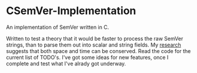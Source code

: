 # CSemVer-Implementation
An implementation of SemVer written in C.

Written to test a theory that it would be faster to process the raw SemVer strings, than to parse them out into scalar and string fields.
My [research](https://github.com/semver/semver/issues/567#issuecomment-633266706) suggests that both space and time can be conserved.
Read the code for the current list of TODO's.  I've got some ideas for new features, once I complete and test what I've alrady got underway.
